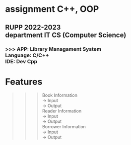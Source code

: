 # assignment C++, OOP

## RUPP 2022-2023 <br/> department IT CS (Computer Science)


### >>> APP: Library Managament System <br/>  Language: C/C++ <br/> IDE: Dev Cpp


# Features
>>> Book Information <br/>
  -> Input <br/>
  -> Output <br/>
 Reader Information <br/>
  -> Input<br/>
  -> Output<br/>
 Borrower Information <br/>
  -> Input<br/>
  -> Output<br/>
